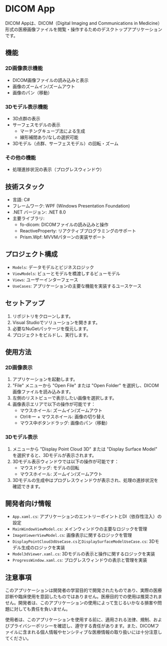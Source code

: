 # DICOM App

DICOM Appは、DICOM（Digital Imaging and Communications in Medicine）形式の医療画像ファイルを閲覧・操作するためのデスクトップアプリケーションです。

## 機能

### 2D画像表示機能
- DICOM画像ファイルの読み込みと表示
- 画像のズームイン/ズームアウト
- 画像のパン（移動）

### 3Dモデル表示機能
- 3D点群の表示
- サーフェスモデルの表示
  - マーチングキューブ法による生成
  - 線形補間あり/なしの選択可能
- 3Dモデル（点群、サーフェスモデル）の回転・ズーム

### その他の機能
- 処理進捗状況の表示（プログレスウィンドウ）

## 技術スタック

- 言語: C#
- フレームワーク: WPF (Windows Presentation Foundation)
- .NET バージョン: .NET 8.0
- 主要ライブラリ:
  - fo-dicom: DICOMファイルの読み込みと操作
  - ReactiveProperty: リアクティブプログラミングのサポート
  - Prism.Wpf: MVVMパターンの実装サポート

## プロジェクト構成

- `Models`: データモデルとビジネスロジック
- `ViewModels`: ビューとモデルを橋渡しするビューモデル
- `Views`: ユーザーインターフェース
- `UseCases`: アプリケーションの主要な機能を実装するユースケース

## セットアップ

1. リポジトリをクローンします。
2. Visual Studioでソリューションを開きます。
3. 必要なNuGetパッケージを復元します。
4. プロジェクトをビルドし、実行します。

## 使用方法

### 2D画像表示
1. アプリケーションを起動します。
2. "File" メニューから "Open File" または "Open Folder" を選択し、DICOM画像ファイルを読み込みます。
3. 左側のリストビューで表示したい画像を選択します。
4. 画像表示エリアで以下の操作が可能です：
   - マウスホイール: ズームイン/ズームアウト
   - Ctrlキー + マウスホイール: 画像の切り替え
   - マウス中ボタンドラッグ: 画像のパン（移動）

### 3Dモデル表示
1. メニューから "Display Point Cloud 3D" または "Display Surface Model" を選択すると、3Dモデルが表示されます。
2. 3Dモデル表示ウィンドウでは以下の操作が可能です：
   - マウスドラッグ: モデルの回転
   - マウスホイール: ズームイン/ズームアウト
3. 3Dモデルの生成中はプログレスウィンドウが表示され、処理の進捗状況を確認できます。

## 開発者向け情報

- `App.xaml.cs`: アプリケーションのエントリーポイントとDI（依存性注入）の設定
- `MainWindowViewModel.cs`: メインウィンドウの主要なロジックを管理
- `ImageViewerViewModel.cs`: 画像表示に関するロジックを管理
- `DisplayPointCloud3dUseCase.cs`と`DisplaySurfaceModelUseCase.cs`: 3Dモデル生成のロジックを実装
- `Model3dViewer.xaml.cs`: 3Dモデルの表示と操作に関するロジックを実装
- `ProgressWindow.xaml.cs`: プログレスウィンドウの表示と管理を実装

## 注意事項

このアプリケーションは開発者の学習目的で開発されたものであり、実際の医療診断や臨床使用を意図したものではありません。医療目的での使用は推奨されません。開発者は、このアプリケーションの使用によって生じるいかなる損害や問題に対しても責任を負いません。

使用者は、このアプリケーションを使用する前に、適用される法律、規制、およびプライバシーポリシーを確認し、遵守する責任があります。また、DICOMファイルに含まれる個人情報やセンシティブな医療情報の取り扱いには十分注意してください。

